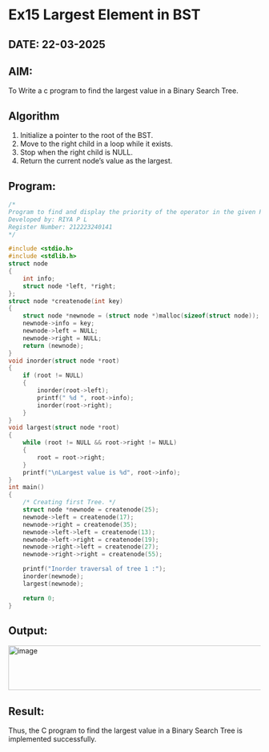 # Ex15 Largest Element in BST
## DATE: 22-03-2025
## AIM:
To Write a c program to find the largest value in a Binary Search Tree.

## Algorithm
1. Initialize a pointer to the root of the BST. 
2. Move to the right child in a loop while it exists. 
3. Stop when the right child is NULL. 
4. Return the current node’s value as the largest.

## Program:
```c
/*
Program to find and display the priority of the operator in the given Postfix expression
Developed by: RIYA P L
Register Number: 212223240141
*/

#include <stdio.h>
#include <stdlib.h>
struct node
{
    int info;
    struct node *left, *right;
};
struct node *createnode(int key)
{
    struct node *newnode = (struct node *)malloc(sizeof(struct node));
    newnode->info = key;
    newnode->left = NULL;
    newnode->right = NULL;
    return (newnode);
}
void inorder(struct node *root)
{
    if (root != NULL)
    {
        inorder(root->left);
        printf(" %d ", root->info);
        inorder(root->right);
    }
}
void largest(struct node *root)
{
    while (root != NULL && root->right != NULL)
    {
        root = root->right;
    }
    printf("\nLargest value is %d", root->info);
}
int main()
{
    /* Creating first Tree. */
    struct node *newnode = createnode(25);
    newnode->left = createnode(17);
    newnode->right = createnode(35);
    newnode->left->left = createnode(13);
    newnode->left->right = createnode(19);
    newnode->right->left = createnode(27);
    newnode->right->right = createnode(55);

    printf("Inorder traversal of tree 1 :");
    inorder(newnode);
    largest(newnode);

    return 0;
}
```

## Output:
<img width="844" height="89" alt="image" src="https://github.com/user-attachments/assets/0bd86b5c-1b5c-4b12-a78a-083177f88134" />

## Result:
Thus, the C program to find the largest value in a Binary Search Tree is implemented successfully.
